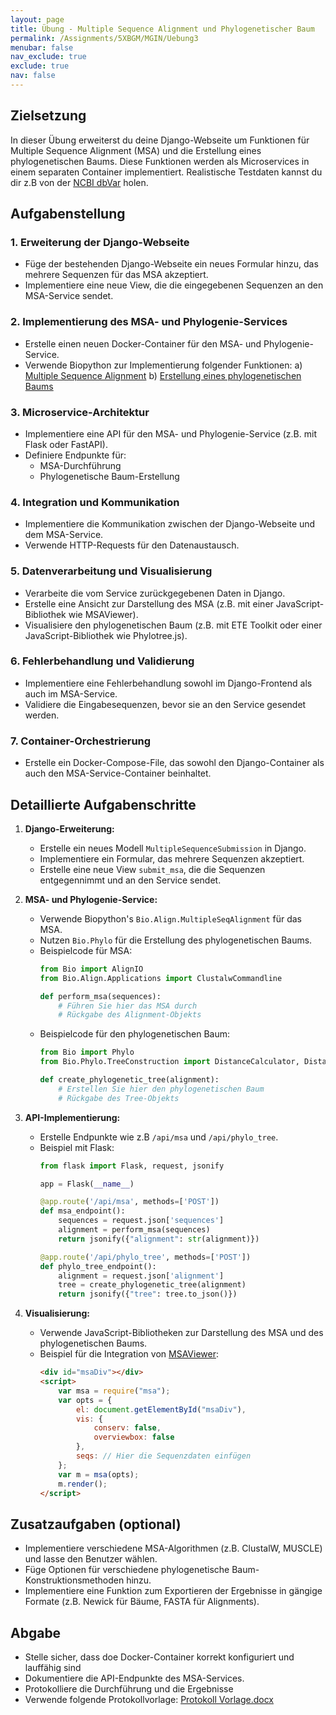 ```yaml
---
layout: page
title: Übung - Multiple Sequence Alignment und Phylogenetischer Baum
permalink: /Assignments/5XBGM/MGIN/Uebung3
menubar: false
nav_exclude: true
exclude: true
nav: false
---
```


## Zielsetzung
In dieser Übung erweiterst du deine Django-Webseite um Funktionen für Multiple Sequence Alignment (MSA) und die Erstellung eines phylogenetischen Baums. Diese Funktionen werden als Microservices in einem separaten Container implementiert. Realistische Testdaten kannst du dir z.B von der [NCBI dbVar](https://www.ncbi.nlm.nih.gov/dbvar) holen. 

## Aufgabenstellung

### 1. Erweiterung der Django-Webseite
- Füge der bestehenden Django-Webseite ein neues Formular hinzu, das mehrere Sequenzen für das MSA akzeptiert.
- Implementiere eine neue View, die die eingegebenen Sequenzen an den MSA-Service sendet.

### 2. Implementierung des MSA- und Phylogenie-Services
- Erstelle einen neuen Docker-Container für den MSA- und Phylogenie-Service.
- Verwende Biopython zur Implementierung folgender Funktionen:
  a) [Multiple Sequence Alignment](https://biopython.org/docs/1.75/api/Bio.Align.html) 
  b) [Erstellung eines phylogenetischen Baums](https://biopython.org/wiki/Phylo)

### 3. Microservice-Architektur
- Implementiere eine API für den MSA- und Phylogenie-Service (z.B. mit Flask oder FastAPI).
- Definiere Endpunkte für:
  - MSA-Durchführung
  - Phylogenetische Baum-Erstellung

### 4. Integration und Kommunikation
- Implementiere die Kommunikation zwischen der Django-Webseite und dem MSA-Service.
- Verwende HTTP-Requests für den Datenaustausch.

### 5. Datenverarbeitung und Visualisierung
- Verarbeite die vom Service zurückgegebenen Daten in Django.
- Erstelle eine Ansicht zur Darstellung des MSA (z.B. mit einer JavaScript-Bibliothek wie MSAViewer).
- Visualisiere den phylogenetischen Baum (z.B. mit ETE Toolkit oder einer JavaScript-Bibliothek wie Phylotree.js).

### 6. Fehlerbehandlung und Validierung
- Implementiere eine Fehlerbehandlung sowohl im Django-Frontend als auch im MSA-Service.
- Validiere die Eingabesequenzen, bevor sie an den Service gesendet werden.

### 7. Container-Orchestrierung
- Erstelle ein Docker-Compose-File, das sowohl den Django-Container als auch den MSA-Service-Container beinhaltet.

## Detaillierte Aufgabenschritte

1. **Django-Erweiterung:**
   - Erstelle ein neues Modell `MultipleSequenceSubmission` in Django.
   - Implementiere ein Formular, das mehrere Sequenzen akzeptiert.
   - Erstelle eine neue View `submit_msa`, die die Sequenzen entgegennimmt und an den Service sendet.

2. **MSA- und Phylogenie-Service:**
   - Verwende Biopython's `Bio.Align.MultipleSeqAlignment` für das MSA.
   - Nutzen `Bio.Phylo` für die Erstellung des phylogenetischen Baums.
   - Beispielcode für MSA:
     ```python
     from Bio import AlignIO
     from Bio.Align.Applications import ClustalwCommandline
     
     def perform_msa(sequences):
         # Führen Sie hier das MSA durch
         # Rückgabe des Alignment-Objekts
     ```
   - Beispielcode für den phylogenetischen Baum:
     ```python
     from Bio import Phylo
     from Bio.Phylo.TreeConstruction import DistanceCalculator, DistanceTreeConstructor
     
     def create_phylogenetic_tree(alignment):
         # Erstellen Sie hier den phylogenetischen Baum
         # Rückgabe des Tree-Objekts
     ```

3. **API-Implementierung:**
   - Erstelle Endpunkte wie z.B `/api/msa` und `/api/phylo_tree`.
   - Beispiel mit Flask:
     ```python
     from flask import Flask, request, jsonify
     
     app = Flask(__name__)
     
     @app.route('/api/msa', methods=['POST'])
     def msa_endpoint():
         sequences = request.json['sequences']
         alignment = perform_msa(sequences)
         return jsonify({"alignment": str(alignment)})
     
     @app.route('/api/phylo_tree', methods=['POST'])
     def phylo_tree_endpoint():
         alignment = request.json['alignment']
         tree = create_phylogenetic_tree(alignment)
         return jsonify({"tree": tree.to_json()})
     ```

4. **Visualisierung:**
   - Verwende JavaScript-Bibliotheken zur Darstellung des MSA und des phylogenetischen Baums.
   - Beispiel für die Integration von [MSAViewer](https://msa.biojs.net/index.html):
     ```html
     <div id="msaDiv"></div>
     <script>
         var msa = require("msa");
         var opts = {
             el: document.getElementById("msaDiv"),
             vis: {
                 conserv: false,
                 overviewbox: false
             },
             seqs: // Hier die Sequenzdaten einfügen
         };
         var m = msa(opts);
         m.render();
     </script>
     ```

## Zusatzaufgaben (optional)
- Implementiere verschiedene MSA-Algorithmen (z.B. ClustalW, MUSCLE) und lasse den Benutzer wählen.
- Füge Optionen für verschiedene phylogenetische Baum-Konstruktionsmethoden hinzu.
- Implementiere eine Funktion zum Exportieren der Ergebnisse in gängige Formate (z.B. Newick für Bäume, FASTA für Alignments).

## Abgabe
- Stelle sicher, dass doe Docker-Container korrekt konfiguriert und lauffähig sind
- Dokumentiere die API-Endpunkte des MSA-Services.
- Protokolliere die Durchführung und die Ergebnisse
- Verwende folgende Protokollvorlage: [Protokoll Vorlage.docx](/TeachingMaterials/General/Protokoll%20Vorlage.docx)
